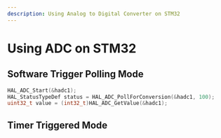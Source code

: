 ```yaml
---
description: Using Analog to Digital Converter on STM32
---
```


# Using ADC on STM32

## Software Trigger Polling Mode

```c
HAL_ADC_Start(&hadc1);
HAL_StatusTypeDef status = HAL_ADC_PollForConversion(&hadc1, 100);
uint32_t value = (int32_t)HAL_ADC_GetValue(&hadc1);
```





## Timer Triggered Mode










